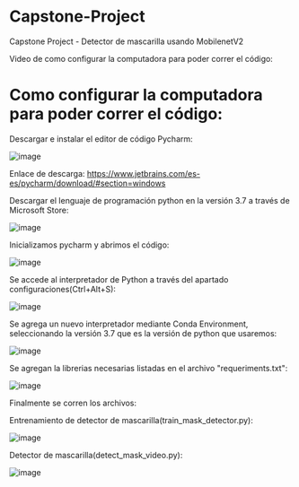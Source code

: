 # Capstone-Project
Capstone Project - Detector de mascarilla usando MobilenetV2

Video de como configurar la computadora para poder correr el código:

# Como configurar la computadora para poder correr el código:
 
Descargar e instalar el editor de código Pycharm:

![image](https://user-images.githubusercontent.com/117555515/200153036-7053b0ec-22d3-4a0a-8ee4-142d012a770b.png)

Enlace de descarga: https://www.jetbrains.com/es-es/pycharm/download/#section=windows

Descargar el lenguaje de programación python en la versión 3.7 a través de Microsoft Store:

![image](https://user-images.githubusercontent.com/117555515/200153086-8b720ef5-962d-4114-9de2-d19f26956a96.png)

Inicializamos pycharm y abrimos el código:

![image](https://user-images.githubusercontent.com/117555515/200153185-d8b7dd9f-6ea1-4df8-9d93-26be623638a3.png)

Se accede al interpretador de Python a través del apartado configuraciones(Ctrl+Alt+S):

![image](https://user-images.githubusercontent.com/117555515/200153374-79c851c9-fc91-4858-a2bc-ce044382aa56.png)

Se agrega un nuevo interpretador mediante Conda Environment, seleccionando la versión 3.7 que es la versión de python que usaremos:

![image](https://user-images.githubusercontent.com/117555515/200153393-05f4ec57-fa05-4cc9-a37c-8b3aa5a9741a.png)

Se agregan la librerias necesarias listadas en el archivo "requeriments.txt":

![image](https://user-images.githubusercontent.com/117555515/200153445-70b61b13-d6a7-476b-9ccb-9496bc80e6cf.png)

Finalmente se corren los archivos:

Entrenamiento de detector de mascarilla(train_mask_detector.py):

![image](https://user-images.githubusercontent.com/117555515/200153466-21ec78cc-92f0-460e-96a6-c322019fa076.png)

Detector de mascarilla(detect_mask_video.py):

![image](https://user-images.githubusercontent.com/117555515/200153489-cb81063f-bc7c-47b3-9a45-2c2665159cef.png)




